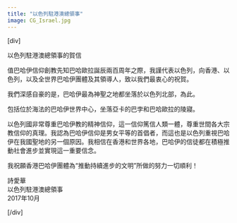 ```yaml
---
title: "以色列駐港澳總領事"
image: CG_Israel.jpg
---
```


[div]

以色列駐港澳總領事的賀信

值巴哈伊信仰創教先知巴哈歐拉誕辰兩百周年之際，我謹代表以色列，向香港、以色列，以及全世界巴哈伊團體及其領導人，致以我們最衷心的祝賀。

我們深感自豪的是，巴哈伊最為神聖之地都坐落於以色列北部，為此。

包括位於海法的巴哈伊世界中心，坐落亞卡的巴孛和巴哈歐拉的陵寢。

以色列國非常尊重巴哈伊教的精神信仰，這一信仰篤信人類一體，尊重世間各大宗教信仰的真理。我認為巴哈伊信仰是男女平等的首倡者，而這也是以色列重視巴哈伊在我國聖地的另一個原因。我相信在香港和世界各地，巴哈伊的信徒都在積極推動社會進步並實現這一重要信念。

我祝願香港巴哈伊團體為“推動持續進步的文明”所做的努力一切順利！

詩愛華  
以色列駐港澳總領事  
2017年10月

[/div]
